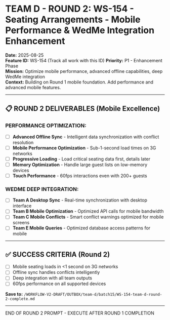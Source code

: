 # TEAM D - ROUND 2: WS-154 - Seating Arrangements - Mobile Performance & WedMe Integration Enhancement

**Date:** 2025-08-25  
**Feature ID:** WS-154 (Track all work with this ID)
**Priority:** P1 - Enhancement Phase  
**Mission:** Optimize mobile performance, advanced offline capabilities, deep WedMe integration  
**Context:** Building on Round 1 mobile foundation. Add performance and advanced mobile features.

---

## 📋 ROUND 2 DELIVERABLES (Mobile Excellence)

### **PERFORMANCE OPTIMIZATION:**
- [ ] **Advanced Offline Sync** - Intelligent data synchronization with conflict resolution
- [ ] **Mobile Performance Optimization** - Sub-1-second load times on 3G networks
- [ ] **Progressive Loading** - Load critical seating data first, details later
- [ ] **Memory Optimization** - Handle large guest lists on low-memory devices
- [ ] **Touch Performance** - 60fps interactions even with 200+ guests

### **WEDME DEEP INTEGRATION:**
- [ ] **Team A Desktop Sync** - Real-time synchronization with desktop interface
- [ ] **Team B Mobile Optimization** - Optimized API calls for mobile bandwidth
- [ ] **Team C Mobile Conflicts** - Smart conflict warnings optimized for mobile screens
- [ ] **Team E Mobile Queries** - Optimized database access patterns for mobile

---

## ✅ SUCCESS CRITERIA (Round 2)

- [ ] Mobile seating loads in <1 second on 3G networks
- [ ] Offline sync handles conflicts intelligently
- [ ] Deep integration with all team outputs
- [ ] 60fps performance on all supported devices

**Save to:** `/WORKFLOW-V2-DRAFT/OUTBOX/team-d/batch15/WS-154-team-d-round-2-complete.md`

---

END OF ROUND 2 PROMPT - EXECUTE AFTER ROUND 1 COMPLETION